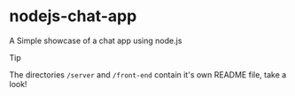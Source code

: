 # nodejs-chat-app

A Simple showcase of a chat app using node.js

> [!TIP] 
>
> The directories `/server` and `/front-end` contain it's own README file, take a look!
